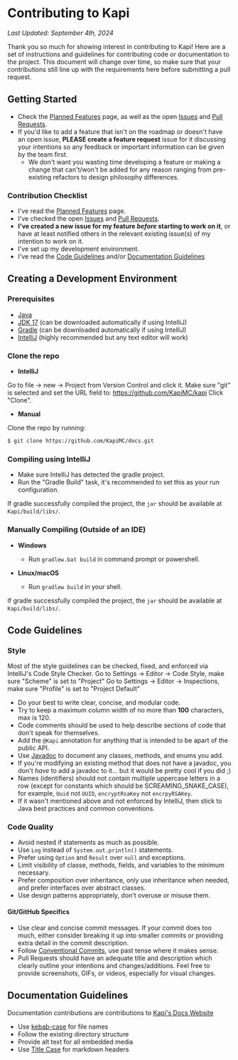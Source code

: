 # Contributing to Kapi

_Last Updated: September 4th, 2024_

Thank you so much for showing interest in contributing to Kapi! Here are a set of instructions and guidelines for contributing code or documentation to the project. This document will change over time, so make sure that your contributions still line up with the requirements here before submitting a pull request.

## Getting Started

- Check the [Planned Features](https://kapimc.github.io/docs/planned-features) page, as well as the open [Issues](https://github.com/KapiMC/Kapi/issues) and [Pull Requests](https://github.com/KapiMC/Kapi/pulls).
- If you'd like to add a feature that isn't on the roadmap or doesn't have an open issue, **PLEASE create a feature request** issue for it discussing your intentions so any feedback or important information can be given by the team first.
  - We don't want you wasting time developing a feature or making a change that can't/won't be added for any reason ranging from pre-existing refactors to design philosophy differences.

### Contribution Checklist

- I've read the [Planned Features](https://kapimc.github.io/docs/planned-features) page.
- I've checked the open [Issues](https://github.com/KapiMC/Kapi/issues) and [Pull Requests](https://github.com/KapiMC/Kapi/pulls).
- **I've created a new issue for my feature _before_ starting to work on it**, or have at least notified others in the relevant existing issue(s) of my intention to work on it.
- I've set up my development environment.
- I've read the [Code Guidelines](#code-guidelines) and/or [Documentation Guidelines](#documentation-guidelines)

## Creating a Development Environment

### Prerequisites

- [Java](https://www.java.com/en/download/manual.jsp)
- [JDK 17](https://adoptium.net/temurin/releases/?version=17) (can be downloaded automatically if using IntelliJ)
- [Gradle](https://gradle.org/install/) (can be downloaded automatically if using IntelliJ)
- [IntelliJ](https://www.jetbrains.com/idea/download) (highly recommended but any text editor will work)

### Clone the repo

- **IntelliJ**

Go to file -> new -> Project from Version Control and click it.
Make sure "git" is selected and set the URL field to: https://github.com/KapiMC/kapi
Click "Clone".

- **Manual**

Clone the repo by running:
```sh
$ git clone https://github.com/KapiMC/docs.git
```

### Compiling using IntelliJ

- Make sure IntelliJ has detected the gradle project.
- Run the "Gradle Build" task, it's recommended to set this as your run configuration.

If gradle successfully compiled the project, the `jar` should be available at `Kapi/build/libs/`.

### Manually Compiling (Outside of an IDE)

- **Windows**

  - Run `gradlew.bat build` in command prompt or powershell.

- **Linux/macOS**

  - Run `gradlew build` in your shell.

If gradle successfully compiled the project, the `jar` should be available at `Kapi/build/libs/`.

## Code Guidelines

### Style

Most of the style guidelines can be checked, fixed, and enforced via IntelliJ's Code Style Checker.
Go to Settings -> Editor -> Code Style, make sure "Scheme" is set to "Project"
Go to Settings -> Editor -> Inspections, make sure "Profile" is set to "Project Default"

- Do your best to write clear, concise, and modular code.
- Try to keep a maximum column width of no more than **100** characters, max is 120.
- Code comments should be used to help describe sections of code that don't speak for themselves.
- Add the `@Kapi` annotation for anything that is intended to be apart of the public API.
- Use [Javadoc](https://www.oracle.com/technical-resources/articles/java/javadoc-tool.html) to document any classes, methods, and enums you add.
- If you're modifying an existing method that does _not_ have a javadoc, you don't _have_ to add a javadoc to it... but it would be pretty cool if you did ;)
- Names (identifiers) should not contain multiple uppercase letters in a row (except for constants which should be SCREAMING_SNAKE_CASE), for example, `Uuid` not `UUID`, `encryptRsaKey` not `encrpyRSAKey`.
- If it wasn't mentioned above and not enforced by IntelliJ, then stick to Java best practices and common conventions.

### Code Quality

- Avoid nested if statements as much as possible.
- Use `Log` instead of `System.out.println()` statements.
- Prefer using `Option` and `Result` over `null` and exceptions.
- Limit visibility of classe, methods, fields, and variables to the minimum necessary.
- Prefer composition over inheritance, only use inheritance when needed, and prefer interfaces over abstract classes.
- Use design patterns appropriately, don't overuse or misuse them.

#### Git/GitHub Specifics

- Use clear and concise commit messages. If your commit does too much, either consider breaking it up into smaller commits or providing extra detail in the commit description.
- Follow [Conventional Commits](https://www.conventionalcommits.org/en/v1.0.0/), use past tense where it makes sense.
- Pull Requests should have an adequate title and description which clearly outline your intentions and changes/additions. Feel free to provide screenshots, GIFs, or videos, especially for visual changes.

## Documentation Guidelines

Documentation contributions are contributions to [Kapi's Docs Website](https://kapimc.github.io/docs)

- Use [kebab-case](https://developer.mozilla.org/en-US/docs/Glossary/Kebab_case) for file names
- Follow the existing directory structure
- Provide alt text for all embedded media
- Use [Title Case](https://apastyle.apa.org/style-grammar-guidelines/capitalization/title-case) for markdown headers

